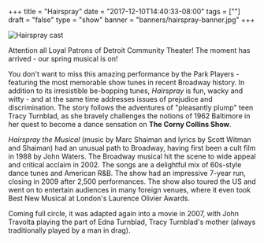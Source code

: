+++
title = "Hairspray"
date = "2017-12-10T14:40:33-08:00"
tags = [""]
draft = "false"
type = "show"
banner = "banners/hairspray-banner.jpg"
+++

<!--Add details about the show below.-->
![Hairspray cast](/images/hairspray-rehearsal-cast.jpg)

Attention all Loyal Patrons of Detroit Community Theater! The moment has arrived - our spring musical is on!

You don't want to miss this amazing performance by the Park Players - featuring the most memorable show tunes in recent Broadway history. In addition to its irresistible be-bopping tunes, *Hairspray* is fun, wacky and witty - and at the same time addresses issues of prejudice and discrimination. The story follows the adventures of "pleasantly plump" teen Tracy Turnblad, as she bravely challenges the notions of 1962 Baltimore in her quest to become a dance sensation on **The Corny Collins Show**.

*Hairspray the Musical* (music by Marc Shaiman and lyrics by Scott Witman and Shaiman) had an unusual path to Broadway, having first been a cult film in 1988 by John Waters. The Broadway musical hit the scene to wide appeal and critical acclaim in 2002. The songs are a delightful mix of 60s-style dance tunes and American R&B. The show had an impressive 7-year run, closing in 2009 after 2,500 performances. The show also toured the US and went on to entertain audiences in many foreign venues, where it even took Best New Musical at London's Laurence Olivier Awards.

Coming full circle, it was adapted again into a movie in 2007, with John Travolta playing the part of Edna Turnblad, Tracy Turnblad's mother (always traditionally played by a man in drag).
